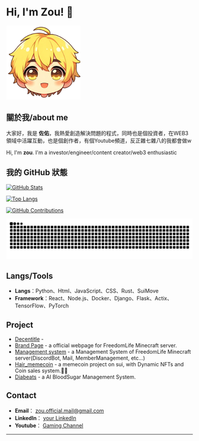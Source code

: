 # Hi, I'm Zou! 👋

<img src="https://github.com/ZouBadCode/ZouBadCode/blob/main/NEWA-removebg-preview.png" width="200">

## 關於我/about me
大家好，我是 **佐佑**，我熱愛創造解決問題的程式，同時也是個投資者，在WEB3領域中活躍互動，也是個創作者，有個Youtube頻道，反正雜七雜八的我都會做w

Hi, I'm **zou**. I'm a investor/engineer/content creator/web3 enthusiastic

## 我的 GitHub 狀態
[![GitHub Stats](https://github-readme-stats.vercel.app/api?username=ZouBadCode&show_icons=true&theme=radical)](https://github.com/ZouBadCode)

[![Top Langs](https://github-readme-stats.vercel.app/api/top-langs/?username=ZouBadCode&layout=compact&theme=radical)](https://github.com/ZouBadCode)

[![GitHub Contributions](https://github-profile-summary-cards.vercel.app/api/cards/profile-details?username=ZouBadCode&layout=compact&theme=radical)](https://github.com/ZouBadCode)

<img src="https://raw.githubusercontent.com/zoubadcode/zoubadcode/output/snake.svg" alt="Snake animation" />

## Langs/Tools
- **Langs**：Python、Html、JavaScript、CSS、Rust、SuiMove
- **Framework**：React、Node.js、Docker、Django、Flask、Actix、TensorFlow、PyTorch


## Project
- [Decentitle](https://github.com/ZouBadCode/Decentitle) - 
- [Brand Page](https://github.com/ZouBadCode/freedomlifeS2_official_website) - a official webpage for FreedomLife Minecraft server.
- [Management system](https://github.com/ZouBadCode/freedomlifeS2_system) - a Management System of FreedomLife Minecraft server(DiscordBot, Mail, MemberManagement, etc...)
- [Hair_memecoin](https://github.com/ZouBadCode/hair_meme) - a memecoin project on sui, with Dynamic NFTs and Coin sales system.👩‍🦰
- [Diabeats](https://github.com/creaper9487/2025-AI-glucose) - a AI BloodSugar Management System.
## Contact
- **Email**： [zou.official.mail@gmail.com](mailto:zou.official.mail@gmail.com)
- **LinkedIn**： [your LinkedIn](https://www.linkedin.com/in/yourprofile)
- **Youtube**： [Gaming Channel](https://www.youtube.com/@Zou_Gaming)

---
